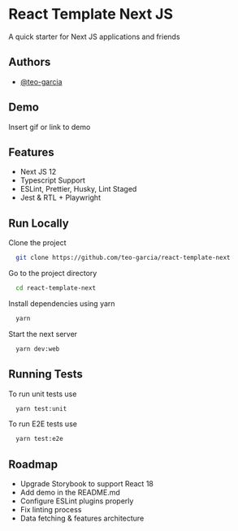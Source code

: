 # React Template Next JS

A quick starter for Next JS applications and friends


## Authors

- [@teo-garcia](https://www.github.com/teo-garcia)


## Demo

Insert gif or link to demo


## Features

- Next JS 12
- Typescript Support
- ESLint, Prettier, Husky, Lint Staged
- Jest & RTL + Playwright


## Run Locally

Clone the project

```bash
  git clone https://github.com/teo-garcia/react-template-next
```

Go to the project directory

```bash
  cd react-template-next
```

Install dependencies using yarn

```bash
  yarn
```

Start the next server

```bash
  yarn dev:web
```


## Running Tests

To run unit tests use

```bash
  yarn test:unit
```

To run E2E tests use

```bash
  yarn test:e2e
```


## Roadmap

- Upgrade Storybook to support React 18
- Add demo in the README.md
- Configure ESLint plugins properly
- Fix linting process
- Data fetching & features architecture
